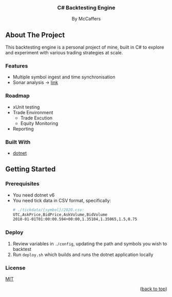<div align="center">

<h3 align="center">C# Backtesting Engine</h3>

  <p align="center">
    By McCaffers

  </p>
</div>

<!-- ABOUT THE PROJECT -->
## About The Project

This backtesting engine is a personal project of mine, built in C# to explore and experiment with various trading strategies at scale.

### Features
* Multiple symbol ingest and time synchronisation
* Sonar analysis -> [link](https://sonarcloud.io/project/overview?id=mccaffers_backtesting-engine)

### Roadmap
* xUnit testing
* Trade Environment
    * Trade Excution
    * Equity Monitoring
* Reporting

### Built With

* [dotnet](https://nextjs.org/)

<!-- GETTING STARTED -->
## Getting Started

### Prerequisites

* You need dotnet v6
* You need tick data in CSV format, specifically:
    ```bash
    # ./tickdata/{symbol}/2020.csv:
    UTC,AskPrice,BidPrice,AskVolume,BidVolume
    2018-01-01T01:00:00.594+00:00,1.35104,1.35065,1.5,0.75
    ```

### Deploy

1. Review variables in ```./config```, updating the path and symbols you wish to backtest
2. Run ```deploy.sh``` which builds and runs the dotnet application locally

### License
[MIT](https://choosealicense.com/licenses/mit/)

<p align="right">(<a href="#top">back to top</a>)</p>
